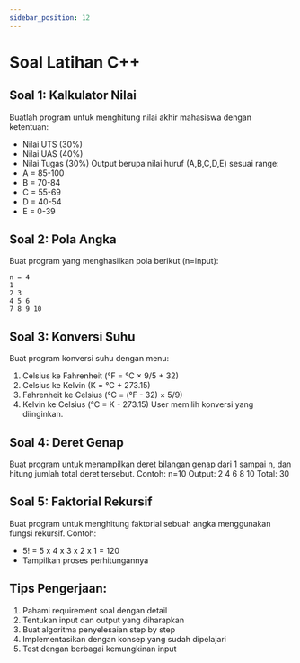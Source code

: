 ```yaml
---
sidebar_position: 12
---
```


# Soal Latihan C++

## Soal 1: Kalkulator Nilai
Buatlah program untuk menghitung nilai akhir mahasiswa dengan ketentuan:
- Nilai UTS (30%)
- Nilai UAS (40%) 
- Nilai Tugas (30%)
Output berupa nilai huruf (A,B,C,D,E) sesuai range:
- A = 85-100
- B = 70-84
- C = 55-69
- D = 40-54
- E = 0-39


## Soal 2: Pola Angka
Buat program yang menghasilkan pola berikut (n=input):
```
n = 4
1
2 3
4 5 6
7 8 9 10
```

## Soal 3: Konversi Suhu
Buat program konversi suhu dengan menu:
1. Celsius ke Fahrenheit (°F = °C × 9/5 + 32)
2. Celsius ke Kelvin (K = °C + 273.15)
3. Fahrenheit ke Celsius (°C = (°F - 32) × 5/9)
4. Kelvin ke Celsius (°C = K - 273.15)
User memilih konversi yang diinginkan.

## Soal 4: Deret Genap
Buat program untuk menampilkan deret bilangan genap dari 1 sampai n, 
dan hitung jumlah total deret tersebut.
Contoh: n=10
Output: 2 4 6 8 10
Total: 30

## Soal 5: Faktorial Rekursif
Buat program untuk menghitung faktorial sebuah angka menggunakan fungsi rekursif.
Contoh: 
- 5! = 5 x 4 x 3 x 2 x 1 = 120
- Tampilkan proses perhitungannya


## Tips Pengerjaan:
1. Pahami requirement soal dengan detail
2. Tentukan input dan output yang diharapkan
3. Buat algoritma penyelesaian step by step
4. Implementasikan dengan konsep yang sudah dipelajari
5. Test dengan berbagai kemungkinan input